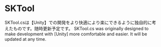 # SKTool
SKTool.csは【Unity】での開発をより快適により楽にできるように独自的に考えたものです。随時更新予定です。
SKTool.cs was originally designed to make development with [Unity] more comfortable and easier. It will be updated at any time.

